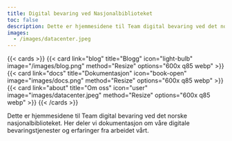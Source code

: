 ```yaml
---
title: Digital bevaring ved Nasjonalbiblioteket
toc: false
description: Dette er hjemmesidene til Team digital bevaring ved det norske nasjonalbiblioteket. Her deler vi dokumentasjon om våre digitale bevaringstjenester og forsøker å blogge om arbeidet vårt.
images:
  - /images/datacenter.jpeg
---
```


{{< cards >}}
  {{< card link="blog" title="Blogg" icon="light-bulb" image="/images/blog.png" method="Resize" options="600x q85 webp" >}}
  {{< card link="docs" title="Dokumentasjon" icon="book-open" image="images/docs.png" method="Resize" options="600x q85 webp" >}}
  {{< card link="about" title="Om oss" icon="user" image="images/datacenter.jpeg" method="Resize" options="600x q85 webp" >}}
{{< /cards >}}

Dette er hjemmesidene til Team digital bevaring ved det norske nasjonalbiblioteket. 
Her deler vi dokumentasjon om våre digitale bevaringstjenester og erfaringer fra arbeidet vårt.
<!-- <br><br>
{{< hextra/feature-grid style="--hextra-feature-grid-cols: 3; min-width: 380px" >}}
  {{< hextra/feature-card
    title="Blogg"
    subtitle=""
    icon="light-bulb" 
    class="hx-aspect-auto md:hx-aspect-[1.1/1] max-md:hx-min-h-[200px]"
    image="/images/blog.png"
    imageClass="hx-w-full dark:hx-opacity-80"
    style="background: radial-gradient(ellipse at 50% 80%,rgba(194,97,254,0.15),hsla(0,0%,100%,0));"
  >}}
  {{< hextra/feature-card
    title="Dokumentasjon"
    subtitle=""
    icon="book-open" 
    class="hx-aspect-auto md:hx-aspect-[1.1/1] max-lg:hx-min-h-[200px]"
    image="/images/docs.png"
    imageClass="hx-w-full dark:hx-opacity-80"
    style="background: radial-gradient(ellipse at 50% 80%,rgba(142,53,74,0.15),hsla(0,0%,100%,0));"
  >}}
  {{< hextra/feature-card
    title="Om oss"
    subtitle=""
    icon="user" 
    class="hx-aspect-auto md:hx-aspect-[1.1/1] max-md:hx-min-h-[200px]"
    image="/images/datacenter.jpeg"
    imageClass="hx-w-full dark:hx-opacity-80"
    style="background: radial-gradient(ellipse at 50% 80%,rgba(221,210,59,0.15),hsla(0,0%,100%,0));"
  >}}
{{< /hextra/feature-grid >}} -->